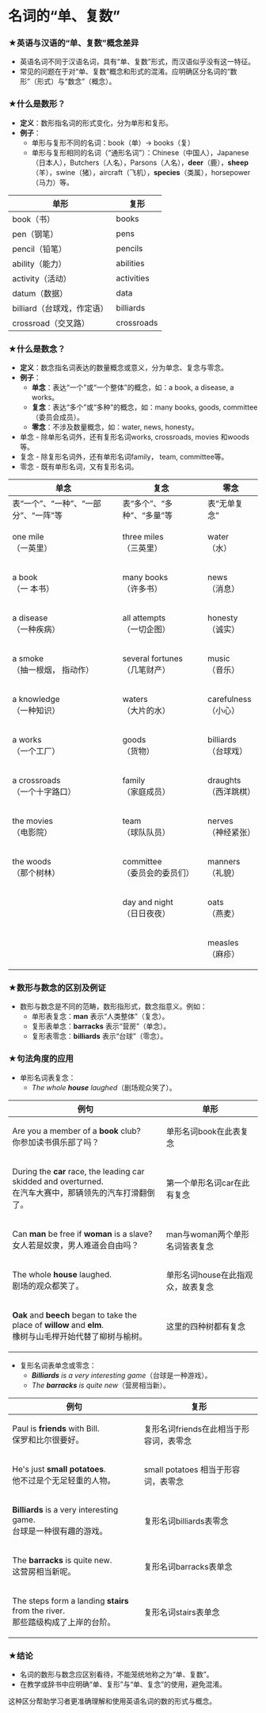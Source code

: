 # 名词的“单、复数”

### ★**英语与汉语的“单、复数”概念差异**

* 英语名词不同于汉语名词，具有“单、复数”形式，而汉语似乎没有这一特征。
* 常见的问题在于对“单、复数”概念和形式的混淆。应明确区分名词的“数形”（形式）与“数念”（概念）。

### ★**什么是数形？**

* **定义**：数形指名词的形式变化，分为单形和复形。
* **例子**：
  * 单形与复形不同的名词：book（单）→ books（复）
  * 单形与复形相同的名词（“通形名词”）：Chinese（中国人），Japanese（日本人），Butchers（人名），Parsons（人名），**deer**（鹿），**sheep**（羊），swine（猪），aircraft（飞机），**species**（类属），horsepower（马力）等。

| 单形                | 复形         |
| ----------------- | ---------- |
| book（书）           | books      |
| pen（钢笔）           | pens       |
| pencil（铅笔）        | pencils    |
| ability（能力）       | abilities  |
| activity（活动）      | activities |
| datum（数据）         | data       |
| billiard（台球戏，作定语） | billiards  |
| crossroad（交叉路）    | crossroads |

### ★**什么是数念？**

* **定义**：数念指名词表达的数量概念或意义，分为单念、复念与零念。
* **例子**：
  * **单念**：表达“一个”或“一个整体”的概念，如：a book, a disease, a works。
  * **复念**：表达“多个”或“多种”的概念，如：many books, goods, committee（委员会成员）。
  * **零念**：不涉及数量概念，如：water, news, honesty。
* 单念 - 除单形名词外，还有复形名词works, crossroads, movies 和woods等。
* 复念 - 除复形名词外，还有单形名词family， team, committee等。
* 零念 - 既有单形名词，又有复形名词。

| 单念                              | 复念                                | 零念                         |
| ------------------------------- | --------------------------------- | -------------------------- |
| 表“一个”、“一种”、“一部分”、“一阵”等          | 表“多个”、“多种”、“多量”等                  | 表“无单复念”                    |
| <p>one mile<br>（一英里）</p>        | <p>three miles<br>（三英里）</p>       | <p>water<br>（水）</p>        |
| <p>a book<br>（一 本书）</p>         | <p>many books<br>（许多书）</p>        | <p>news<br>（消息）</p>        |
| <p>a disease<br>（一种疾病）</p>      | <p>all attempts<br>（一切企图）</p>     | <p>honesty<br>（诚实）</p>     |
| <p>a smoke<br>（抽一根烟， 指动作）</p>   | <p>several fortunes<br>（几笔财产）</p> | <p>music<br>（音乐）</p>       |
| <p>a knowledge<br>（一种知识）</p>    | <p>waters<br>（大片的水）</p>           | <p>carefulness<br>（小心）</p> |
| <p>a works<br>（一个工厂）</p>        | <p>goods<br> （货物）</p>             | <p>billiards<br>（台球戏）</p>  |
| <p>a crossroads<br>（一个十字路口）</p> | <p>family<br>（家庭成员）</p>           | <p>draughts<br>（西洋跳棋）</p>  |
| <p>the movies<br>（电影院）</p>      | <p>team<br>（球队队员）</p>             | <p>nerves<br>（神经紧张）</p>    |
| <p>the woods<br>（那个树林）</p>      | <p>committee<br>（委员会的委员们）</p>     | <p>manners<br>（礼貌）</p>     |
|                                 | <p>day and night<br>（日日夜夜）</p>    | <p>oats<br>（燕麦）</p>        |
|                                 |                                   | <p>measles<br>（麻疹）</p>     |

### ★**数形与数念的区别及例证**

* 数形与数念是不同的范畴，数形指形式，数念指意义。例如：
  * 单形表复念：**man** 表示“人类整体”（复念）。
  * 复形表单念：**barracks** 表示“营房”（单念）。
  * 复形表零念：**billiards** 表示“台球”（零念）。

### ★**句法角度的应用**

* 单形名词表复念：
  * _The whole **house** laughed_（剧场观众笑了）。

| 例句                                                                                                                                                        | 单形                  |
| --------------------------------------------------------------------------------------------------------------------------------------------------------- | ------------------- |
| <p>Are you a member of a <strong>book</strong> club? <br>你参加读书俱乐部了吗？</p>                                                                                  | 单形名词book在此表复念       |
| <p>During the <strong>car</strong> race, the leading car skidded and overturned. <br>在汽车大赛中，那辆领先的汽车打滑翻倒了。</p>                                             | 第一个单形名词car在此有复念     |
| <p>Can <strong>man</strong> be free if <strong>woman</strong> is a slave? <br>女人若是奴隶，男人难道会自由吗？</p>                                                        | man与woman两个单形名词皆表复念 |
| <p>The whole <strong>house</strong> laughed. <br>剧场的观众都笑了。</p>                                                                                            | 单形名词house在此指观众，故表复念 |
| <p><strong>Oak</strong> and <strong>beech</strong> began to take the place of <strong>willow</strong> and <strong>elm</strong>. <br>橡树与山毛榉开始代替了柳树与榆树。</p> | 这里的四种树都有复念          |

* 复形名词表单念或零念：
  * _**Billiards** is a very interesting game_（台球是一种游戏）。
  * _The **barracks** is quite new_（营房相当新）。

| 例句                                                                                        | 复形                        |
| ----------------------------------------------------------------------------------------- | ------------------------- |
| <p>Paul is <strong>friends</strong> with Bill.  <br>保罗和比尔很要好。</p>                         | 复形名词friends在此相当于形容词，表零念   |
| <p>He's just <strong>small</strong> <strong>potatoes</strong>.  <br>他不过是个无足轻重的人物。</p>     | small potatoes 相当于形容词，表零念 |
| <p><strong>Billiards</strong> is a very interesting game. <br>台球是一种很有趣的游戏。</p>            | 复形名词billiards表零念          |
| <p>The <strong>barracks</strong> is quite new. <br>这营房相当新呢。</p>                           | 复形名词barracks表单念           |
| <p>The steps form a landing <strong>stairs</strong> from the river. <br>那些踏级构成了上岸的台阶。</p> | 复形名词stairs表单念             |

### ★**结论**

* 名词的数形与数念应区别看待，不能笼统地称之为“单、复数”。
* 在教学或辞书中应明确“单、复形”与“单、复念”的使用，避免混淆。

这种区分帮助学习者更准确理解和使用英语名词的数的形式与概念。
